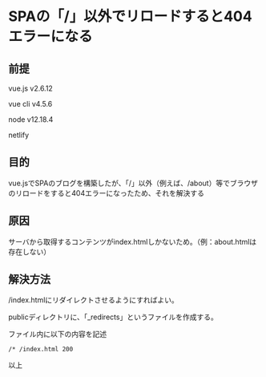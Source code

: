 # SPAの「/」以外でリロードすると404エラーになる
## 前提
vue.js v2.6.12

vue cli v4.5.6

node  v12.18.4

netlify

## 目的
vue.jsでSPAのブログを構築したが、「/」以外（例えば、/about）等でブラウザのリロードをすると404エラーになったため、それを解決する

## 原因
サーバから取得するコンテンツがindex.htmlしかないため。（例：about.htmlは存在しない）

## 解決方法
/index.htmlにリダイレクトさせるようにすればよい。

publicディレクトリに、「_redirects」というファイルを作成する。

ファイル内に以下の内容を記述

```
/* /index.html 200
```

以上
